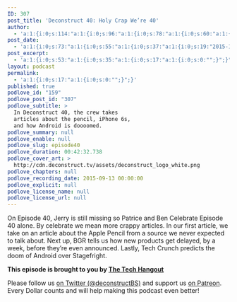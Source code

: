 ```yaml
---
ID: 307
post_title: 'Deconstruct 40: Holy Crap We’re 40'
author:
  - 'a:1:{i:0;s:114:"a:1:{i:0;s:96:"a:1:{i:0;s:78:"a:1:{i:0;s:60:"a:1:{i:0;s:42:"a:1:{i:0;s:24:"a:1:{i:0;s:7:"patrice";}";}";}";}";}";}";}'
post_date:
  - 'a:1:{i:0;s:73:"a:1:{i:0;s:55:"a:1:{i:0;s:37:"a:1:{i:0;s:19:"2015-10-09 16:19:12";}";}";}";}'
post_excerpt:
  - 'a:1:{i:0;s:53:"a:1:{i:0;s:35:"a:1:{i:0;s:17:"a:1:{i:0;s:0:"";}";}";}";}'
layout: podcast
permalink:
  - 'a:1:{i:0;s:17:"a:1:{i:0;s:0:"";}";}'
published: true
podlove_id: "159"
podlove_post_id: "307"
podlove_subtitle: >
  In Deconstruct 40, the crew takes
  articles about the pencil, iPhone 6s,
  and how Android is doooomed.
podlove_summary: null
podlove_enable: null
podlove_slug: episode40
podlove_duration: 00:42:32.738
podlove_cover_art: >
  http://cdn.deconstruct.tv/assets/deconstruct_logo_white.png
podlove_chapters: null
podlove_recording_date: 2015-09-13 00:00:00
podlove_explicit: null
podlove_license_name: null
podlove_license_url: null
---
```

<p>On Episode 40, Jerry is still missing so Patrice and Ben Celebrate Episode 40 alone.  By celebrate we mean more crappy articles.  In our first article, we take on an article about the Apple Pencil from a source we never expected to talk about.  Next up, BGR tells us how new products get delayed, by a week, before they’re even announced.  Lastly, Tech Crunch predicts the doom of Android over Stagefright.</p>

<p><strong>This episode is brought to you by <a href="http://thetechhangout.com">The Tech Hangout</a></strong>
</p>
<p>Please follow us <a href="http://twitter.com/deconstructBS">on Twitter (@deconstructBS)</a> and support us <a href="http://patreon.com/deconstruct">on Patreon</a>. Every Dollar counts and will help making this podcast even better!
</p>